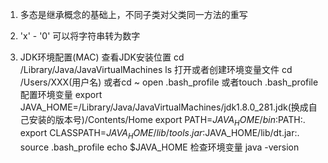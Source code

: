 <!--
 * @Author: your name
 * @Date: 2022-04-16 21:39:28
 * @LastEditTime: 2022-05-14 17:19:05
 * @LastEditors: yuzihan yuzihanyuzihan@163.com
 * @Description: 打开koroFileHeader查看配置 进行设置: https://github.com/OBKoro1/koro1FileHeader/wiki/%E9%85%8D%E7%BD%AE
 * @FilePath: /fe_interview/后端/java.md
-->
1. 多态是继承概念的基础上，不同子类对父类同一方法的重写
2. 'x' - '0' 可以将字符串转为数字

3. JDK环境配置(MAC)
查看JDK安装位置
cd /Library/Java/JavaVirtualMachines
ls
打开或者创建环境变量文件
cd /Users/XXX(用户名) 或者cd ~
open .bash_profile 或者touch .bash_profile
配置环境变量
export JAVA_HOME=/Library/Java/JavaVirtualMachines/jdk1.8.0_281.jdk(换成自己安装的版本号)/Contents/Home
export PATH=$JAVA_HOME/bin:$PATH:.
export CLASSPATH=$JAVA_HOME/lib/tools.jar:$JAVA_HOME/lib/dt.jar:.
source .bash_profile
echo $JAVA_HOME
检查环境变量
java -version




